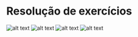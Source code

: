 # Resolução de exercícios
![alt text](https://github.com/yvesmuniz/estudosLinguagemC/blob/master/vetores/0001.jpg)
![alt text](https://github.com/yvesmuniz/estudosLinguagemC/blob/master/vetores/0002.jpg)
![alt text](https://github.com/yvesmuniz/estudosLinguagemC/blob/master/vetores/0003.jpg)
![alt text](https://github.com/yvesmuniz/estudosLinguagemC/blob/master/vetores/0004.jpg)
